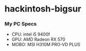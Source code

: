 # hackintosh-bigsur

### My PC Specs

- CPU: intel i5 9400f
- GPU: AMD Radeon RX 570
- MOBO: MSI H310M PRO-VD PLUS 
